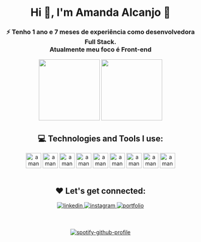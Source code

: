<h1 align="center">Hi 👋, I'm Amanda Alcanjo 👩 </h1>
<h3 align="center">⚡ Tenho 1 ano e 7 meses de experiência como desenvolvedora Full Stack.<br>
Atualmente meu foco é Front-end</h3>

<div align="center">

 <img height="160em" src="https://github-readme-stats.vercel.app/api?username=amandalcanjo&show_icons=true&theme=dracula"/>
  <img height="160em" src="https://github-readme-stats.vercel.app/api/top-langs/?username=amandalcanjo&layout=compact&theme=dracula"/>
</div>

<h2 align="center">💻 Technologies and Tools I use:</h2>

<div align="center">

<img align="center" alt="amanda-html" height="40" widht="40" src="https://cdn.jsdelivr.net/gh/devicons/devicon/icons/html5/html5-original-wordmark.svg"/>
<img align="center" alt="amanda-html" height="40" widht="40" src="https://cdn.jsdelivr.net/gh/devicons/devicon/icons/css3/css3-original-wordmark.svg"/>
<img align="center" alt="amanda-html" height="40" widht="40" src="https://cdn.jsdelivr.net/gh/devicons/devicon/icons/javascript/javascript-original.svg"/>
<img align="center" alt="amanda-html" height="40" widht="40" src="https://cdn.jsdelivr.net/gh/devicons/devicon/icons/typescript/typescript-original.svg"/>
<img align="center" alt="amanda-html" height="40" widht="40" src="https://cdn.jsdelivr.net/gh/devicons/devicon/icons/vuejs/vuejs-original-wordmark.svg"/>
<img align="center" alt="amanda-html" height="40" widht="40" src="https://cdn.jsdelivr.net/gh/devicons/devicon/icons/angularjs/angularjs-original.svg"/>
<img align="center" alt="amanda-html" height="40" widht="40" src="https://cdn.jsdelivr.net/gh/devicons/devicon/icons/react/react-original-wordmark.svg"/>
<img align="center" alt="amanda-html" height="40" widht="40" src="https://cdn.jsdelivr.net/gh/devicons/devicon/icons/nodejs/nodejs-original.svg"/>
<img align="center" alt="amanda-html" height="40" widht="40" src="https://cdn.jsdelivr.net/gh/devicons/devicon/icons/mongodb/mongodb-original-wordmark.svg"/>

<br>
 
 
 <br>
<h2 align="center">❤️ Let's get connected:</h2>
<div align="center">

<a href="https://linkedin.com/in/amanda-alcanjo" target="_blank">
<img src=https://img.shields.io/badge/linkedin-%231E77B5.svg?&style=for-the-badge&logo=linkedin&logoColor=white alt=linkedin style="margin-bottom: 5px;" />
</a>
<a href="https://instagram.com/amandalcanjo" target="_blank">
<img src=https://img.shields.io/badge/Instagram-E4405F?style=for-the-badge&logo=instagram&logoColor=white alt=instagram style="margin-bottom: 5px;" />
</a>  
 <a href="https://portfolio-amandalcanjo.netlify.app/" target="_blank">
<img src=https://img.shields.io/badge/Portfolio-6A5ACD?style=for-the-badge&logo=git&logoColor=white alt=portfolio style="margin-bottom: 5px;" />
</a> 
</div> 
 
 <br>
 
 
 <br>

[![spotify-github-profile](https://spotify-github-profile.vercel.app/api/view?uid=22t7vam6lpszicekssv4wqmti&cover_image=true&theme=default)](https://github.com/amandalcanjo)
</div>

